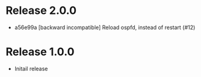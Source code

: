 # Release 2.0.0

* a56e99a [backward incompatible] Reload ospfd, instead of restart (#12)

# Release 1.0.0

* Initail release
